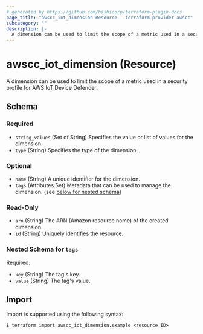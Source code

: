 ```yaml
---
# generated by https://github.com/hashicorp/terraform-plugin-docs
page_title: "awscc_iot_dimension Resource - terraform-provider-awscc"
subcategory: ""
description: |-
  A dimension can be used to limit the scope of a metric used in a security profile for AWS IoT Device Defender.
---
```


# awscc_iot_dimension (Resource)

A dimension can be used to limit the scope of a metric used in a security profile for AWS IoT Device Defender.



<!-- schema generated by tfplugindocs -->
## Schema

### Required

- `string_values` (Set of String) Specifies the value or list of values for the dimension.
- `type` (String) Specifies the type of the dimension.

### Optional

- `name` (String) A unique identifier for the dimension.
- `tags` (Attributes Set) Metadata that can be used to manage the dimension. (see [below for nested schema](#nestedatt--tags))

### Read-Only

- `arn` (String) The ARN (Amazon resource name) of the created dimension.
- `id` (String) Uniquely identifies the resource.

<a id="nestedatt--tags"></a>
### Nested Schema for `tags`

Required:

- `key` (String) The tag's key.
- `value` (String) The tag's value.

## Import

Import is supported using the following syntax:

```shell
$ terraform import awscc_iot_dimension.example <resource ID>
```
